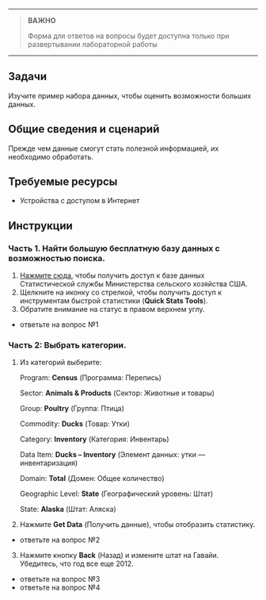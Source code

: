 
---

> **ВАЖНО**
> 
> Форма для ответов на вопросы будет доступна только при развертывании лабораторной работы 

---

## Задачи
Изучите пример набора данных, чтобы оценить возможности больших данных.

## Общие сведения и сценарий 
Прежде чем данные смогут стать полезной информацией, их необходимо обработать.

## Требуемые ресурсы
* Устройства с доступом в Интернет

## Инструкции

### Часть 1. Найти большую бесплатную базу данных с возможностью поиска.

1. [Нажмите сюда]((https://www.nass.usda.gov/Data_and_Statistics/index.php)), чтобы получить доступ к базе данных Статистической службы Министерства сельского хозяйства США.
2. Щелкните на иконку со стрелкой, чтобы получить доступ к инструментам быстрой статистики (**Quick Stats Tools**).
3. Обратите внимание на статус в правом верхнем углу.
* ответьте на вопрос №1

### Часть 2: Выбрать категории.

1. Из категорий выберите:
    
    Program: **Census** (Программа: Перепись)

    Sector: **Animals & Products** (Сектор: Животные и товары)

    Group: **Poultry** (Группа: Птица)

    Commodity: **Ducks** (Товар: Утки)

    Category: **Inventory** (Категория: Инвентарь)

    Data Item: **Ducks – Inventory** (Элемент данных: утки — инвентаризация)

    Domain: **Total** (Домен: Общее количество)

    Geographic Level: **State** (Географический уровень: Штат)

    State: **Alaska** (Штат: Аляска)

1. Нажмите **Get Data** (Получить данные), чтобы отобразить статистику.
* ответьте на вопрос №2
3. Нажмите кнопку **Back** (Назад) и измените штат на Гавайи. Убедитесь, что год все еще 2012.
* ответьте на вопрос №3
* ответьте на вопрос №4
